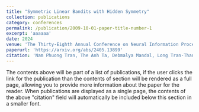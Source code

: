 ```yaml
---
title: "Symmetric Linear Bandits with Hidden Symmetry"
collection: publications
category: conferences
permalink: /publication/2009-10-01-paper-title-number-1
excerpt: 'aaaaaa'
date: 2024
venue: 'The Thirty-Eighth Annual Conference on Neural Information Processing Systems (NeurIPS 2024)'
paperurl: 'https://arxiv.org/abs/2405.13899'
citation: 'Nam Phuong Tran, The Anh Ta, Debmalya Mandal, Long Tran-Thanh. (2024). &quot;Symmetric Linear Bandits with Hidden Symmetry.&quot; <i>Annual Conference on Neural Information Processing Systems.'
---
```



The contents above will be part of a list of publications, if the user clicks the link for the publication than the contents of section will be rendered as a full page, allowing you to provide more information about the paper for the reader. When publications are displayed as a single page, the contents of the above "citation" field will automatically be included below this section in a smaller font.
